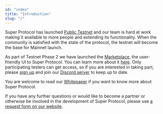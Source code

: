 ```yaml
---
id: "index"
title: "Introduction"
slug: "/"
---
```


Super Protocol has launched [Public Testnet](/testnet) and our team is hard at work making it available to more people and extending its functionality. When the community is satisfied with the state of the protocol, the testnet will become the base for Mainnet launch.

As part of Testnet Phase 2 we have launched the [Marketplace](https://marketplace.superprotocol.com/), the user-friendly UI to Super Protocol. You can learn more about it [here](/testnet/marketplace/). Only participating testers can get access, so if you are interested in taking part, please [sign up](/testnet) and join our [Discord server](https://discord.com/invite/superprotocol) to keep up to date.

You are welcome to read our [Whitepaper](/whitepaper) if you want to know more about Super Protocol.

If you have any further questions or would like to become a partner or otherwise be involved in the development of Super Protocol, please use [a request form on our website](https://superprotocol.com/contact).
